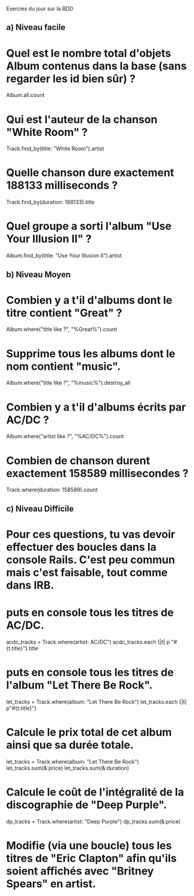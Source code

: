 Exercies du jour sur la BDD

## a) Niveau facile
# Quel est le nombre total d'objets Album contenus dans la base (sans regarder les id bien sûr) ?
Album.all.count

# Qui est l'auteur de la chanson "White Room" ?
Track.find_by(title: "White Room").artist

# Quelle chanson dure exactement 188133 milliseconds ?
Track.find_by(duration: 188133).title

# Quel groupe a sorti l'album "Use Your Illusion II" ?
Album.find_by(title: "Use Your Illusion II").artist

## b) Niveau Moyen
# Combien y a t'il d'albums dont le titre contient "Great" ?
Album.where("title like ?", "%Great%").count

# Supprime tous les albums dont le nom contient "music".
Album.where("title like ?", "%music%").destroy_all

# Combien y a t'il d'albums écrits par AC/DC ?
Album.where("artist like ?", "%AC/DC%").count

# Combien de chanson durent exactement 158589 millisecondes ?
Track.where(duration: 158589).count

## c) Niveau Difficile
# Pour ces questions, tu vas devoir effectuer des boucles dans la console Rails. C'est peu commun mais c'est faisable, tout comme dans IRB.

# puts en console tous les titres de AC/DC.
acdc_tracks = Track.where(artist: AC/DC")
acdc_tracks.each {|t| p "#{t.title}"}.title

# puts en console tous les titres de l'album "Let There Be Rock".
let_tracks = Track.where(album: "Let There Be Rock")
let_tracks.each {|t| p"#{t.title}"}

# Calcule le prix total de cet album ainsi que sa durée totale.
let_tracks = Track.where(album: "Let There Be Rock")
let_tracks.sum(&:price)
let_tracks.sum(&:duration)


# Calcule le coût de l'intégralité de la discographie de "Deep Purple".
dp_tracks = Track.where(artist: "Deep Purple")
dp_tracks.sum(&:price)

# Modifie (via une boucle) tous les titres de "Eric Clapton" afin qu'ils soient affichés avec "Britney Spears" en artist.

